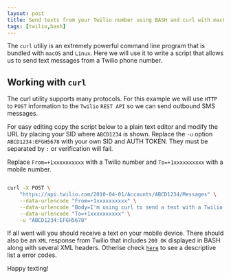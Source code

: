 ```yaml
---
layout: post
title: Send texts from your Twilio number using BASH and curl with macOS or Linux
tags: [twilio,bash]
---
```


The `curl` utiliy is an extremely powerful command line program that is bundled with `macOS` and `Linux`. Here we will use it to write a script that allows us to send text messages from a Twilio phone number.

<!--more-->

## Working with `curl`

The curl utility supports many protocols. For this example we will use `HTTP` to `POST` information to the `Twilio` `REST API` so we can send outbound SMS messages.

For easy editing copy the script below to a plain text editor and modify the URL by placing your SID where `ABCD1234` is shown. Replace the `-u` option `ABCD1234:EFGH5678` with your own SID and AUTH TOKEN. They must be separated by `:` or verification will fail. 

Replace `From=+1xxxxxxxxxx` with a Twilio number and `To=+1xxxxxxxxxx` with a mobile number. 

```bash

curl -X POST \
    "https://api.twilio.com/2010-04-01/Accounts/ABCD1234/Messages" \
    --data-urlencode "From=+1xxxxxxxxxx" \
    --data-urlencode "Body=I'm using curl to send a text with a Twilio number!" \
    --data-urlencode "To=+1xxxxxxxxxx" \
    -u "ABCD1234:EFGH5678"

```

If all went will you should receive a text on your mobile device. There should also be an `XML` response from Twilio that includes `200 OK` displayed in BASH along with several XML headers. Otherise check [`here`](https://www.twilio.com/docs/usage/your-request-to-twilio) to see a descriptive list a error codes.

Happy texting!
